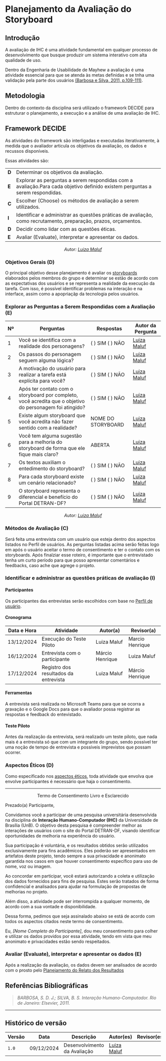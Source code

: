 # __Planejamento da Avaliação do Storyboard__

## __Introdução__

A avaliação de IHC é uma atividade fundamental em qualquer processo de desenvolvimento que busque produzir um sistema interativo com alta qualidade de uso.

Dentro da Engenharia de Usabilidade de Mayhew a avaliação é uma atividade essencial para que se atenda às metas definidas e se tnha uma validação pela parte dos usuários [(Barbosa e Silva, 2011, p.109-111)](../../assets/referencias/eng_usab_mayhew.png).

## __Metodologia__

Dentro do contexto da disciplina será utilizado o framework DECIDE para estruturar o planejamento, a execução e a análise de uma avaliação de IHC.

## __Framework DECIDE__

As atividades do framework são interligadas e executadas iterativamente, à medida que o avaliador articula os objetivos da avaliação, os dados e recussos disponíveis.

Essas atividades são:

<center>

|       |                                      |
|-------|--------------------------------------|
| __D__ | Determinar os objetivos da avaliação.|
| __E__ | Explorar as perguntas a serem respondidas com a avaliação.Para cada objetivo definido existem perguntas a serem respondidas.|
| __C__ | Escolher (Choose) os métodos de avaliação a serem utilizados.|
| __I__ | Identificar e administrar as questões práticas de avaliação, como recrutamento, preparação, prazos, orçamentos.|
| __D__ | Decidir como lidar com as questões éticas.|
| __E__ | Avaliar (Evaluate), interpretar e apresentar os dados.|

_Autor: [Luiza Maluf](https://github.com/LuizaMaluf)_

</center>

### __Objetivos Gerais (D)__

O principal objetivo desse planejamento é avaliar os [storyboards](../storyboards.md) elaborados pelos membros do grupo e determinar se estão 
de acordo com as expectativas dos usuários e se representa a realidade da execução da tarefa. Com isso, é possível identificar problemas 
na interação e na interface, assim como a apopriaçãp da tecnologia pelos usuários.

### __Explorar as Perguntas a Serem Respondidas com a Avaliação (E)__


<center>

| Nº | Perguntas | Respostas | Autor da Pergunta |
|----|-----------|-----------|-------------------|
| 1  | Você se identifica com a realidade dos personagens? | ( ) SIM  ( ) NÃO | [Luiza Maluf](https://github.com/LuizaMaluf) |
| 2  | Os passos do personagem seguem alguma lógica?| ( ) SIM  ( ) NÃO | [Luiza Maluf](https://github.com/LuizaMaluf) |
| 3  | A motivação do usuário para realizar a tarefa está explícita para você?| ( ) SIM  ( ) NÃO | [Luiza Maluf](https://github.com/LuizaMaluf) |
| 4  | Após ter contato com o storyboard por completo, você acredita que o objetivo do personagem foi atingido?| ( ) SIM  ( ) NÃO | [Luiza Maluf](https://github.com/LuizaMaluf) |
| 5  | Existe algum storyboard que você acredita não fazer sentido com a realidade?| NOME DO STORYBOARD | [Luiza Maluf](https://github.com/LuizaMaluf) |
| 6  | Você tem alguma sugestão para a melhoria do storyboard de forma que ele fique mais claro?| ABERTA | [Luiza Maluf](https://github.com/LuizaMaluf) |
| 7  | Os textos auxiliam o entedimento do storyboard?|  ( ) SIM  ( ) NÃO | [Luiza Maluf](https://github.com/LuizaMaluf) |
| 8  | Para cada storyboard existe um cenário relacionado?|  ( ) SIM  ( ) NÃO | [Luiza Maluf](https://github.com/LuizaMaluf) |
| 9  | O storyboard representa o diferencial e benefício do Portal DETRAN-DF?| ( ) SIM  ( ) NÃO | [Luiza Maluf](https://github.com/LuizaMaluf) |

_Autor: [Luiza Maluf](https://github.com/LuizaMaluf)_

</center>

### __Métodos de Avaliação (C)__

Será feita uma entrevista com um usuário que esteja dentro dos aspectos listados no Perfil de usuários. As perguntas listadas acima serão feitas logo em após o usuário aceitar o termo de consentimento e ter o contato com os storyboards. Após finalziar esse roteiro, é importante que o entrevistado tenha um curto período para que posso apresentar comentários e feedbacks, caso ache que agrege o projeto.

### __Identificar e administrar as questões práticas de avaliação (I)__

#### __Participantes__

Os participantes das entrevistas serão escolhidos com base no [Perfil de usuário](../../analiseRequisitos/perfilUsuario.md).

#### __Cronograma__

|Data e Hora | Atividade | Autor(a) | Revisor(a) |
|------------|-----------|----------|------------|
| 13/12/2024 | Execução do Teste Piloto | Luiza Maluf | Marcio Henrique|
| 16/12/2024 | Entrevista com o participante | Márcio Henrique | Luiza Maluf |
| 17/12/2024 | Registro dos resultados da entrevista| Luiza Maluf | Márcio Henrique |

#### __Ferramentas__

A entrevista será realizada no Microsoft Teams para que se ocorra a gravação e o Google Docs para que o avaliador possa registrar as respostas e feedback do entevistado.

#### __Teste Piloto__

Antes da realização da entrevista, será realizado um teste piloto, que nada mais é a entrevista só que com um integrante do grupo, sendo possível ter uma noção de tempo de entrevista e possíveis imprevistos que possam ocorrer.

### __Aspectos Éticos (D)__

Como especificado nos [aspectos éticos](../../analiseRequisitos/aspEticos.md), toda atividade que envolva que envolve participantes é necessário que haja o consentimento.

<center>

---

Termo de Consentimento Livro e Esclarecido

</center>

Prezado(a) Participante,

Convidamos você a participar de uma pesquisa universitária desenvolvida na disciplina de __Interação Humano-Computador (IHC)__ da Universidade de Brasília (UnB). O objetivo desta pesquisa é compreender melhor as interações de usuários com o site do Portal DETRAN-DF, visando identificar oportunidades de melhoria na experiência do usuário.

Sua participação é voluntária, e os resultados obtidos serão utilizados exclusivamente para fins acadêmicos. Eles poderão ser apresentados em artefatos deste projeto, tendo sempre a sua privacidade e anonimato garantida nos casos em que houver consentimento específico para uso de nome, voz ou imagem.

Ao concordar em participar, você estará autorizando a coleta e utilização dos dados fornecidos para fins de pesquisa. Estes serão tratados de forma confidencial e analisados para ajudar na formulação de propostas de melhorias no projeto.

Além disso, a atividade pode ser interrompida a qualquer momento, de acordo com a sua vontade e disponibilidade.

Dessa forma, pedimos que seja assinalado abaixo se está de acordo com todos os aspectos citados neste termo de consentimento.

Eu, _[Nome Completo do Participante]_, dou meu consentimento para colher e utilizar os dados providos por essa atividade, tendo em vista que meu anonimato e privacidades estão sendo respeitados.

### __Avaliar (Evaluate), interpretar e apresentar os dados (E)__

Após a realização da avaliação, os dados devem ser analisados de acordo com o prosto pelo [Planejamento do Relato dos Resultados](planj-aval-relato.md)




## __Referências Bibliográficas__

> _BARBOSA, S. D. J.; SILVA, B. S. Interação Humano-Computador. Rio de Janeiro: Elsevier, 2011._

---

## __Histórico de versão__

| Versão |    Data    |      Descrição      |             Autor(es)                        |Revisor(es)|
|--------|------------|---------------------|----------------------------------------------|---------|
| `1.0`  | 09/12/2024 | Desenvolvimento da Avaliação | [Luiza Maluf](https://github.com/LuizaMaluf)||